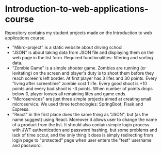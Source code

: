 # Introduction-to-web-applications-course
Repository contains my student projects made on the Introduction to web applications course. 
* "Mikro-project" is a static website about driving school. 
* "JSON" is about taking data from JSON file and displaying them on the web page in the list form. Required functionalities: filtering and sorting data. 
* "Zombie Game" is a simple shooter game. Zombies are running (or levitating) on the screen and player's duty is to shoot them before they reach screen's left border. At first player has 3 lifes and 30 points. Every "living after screentime" zombie cost 1 life. Every good shoot is +10 points and every bad shoot is -3 points. When number of points drops below 0, player looses all remaining lifes and game ends.  
 * "Microservices" are just three simple projects aimed at creating small microservice. We used three technologies: SpringBoot, Flask and Express.
 * "React" in the first place does the same thing as "JSON", but (as the name suggest) using React. Moreover it allows user to change the name of a product from the list. It should also contain simple login process with JWT authentication and password hashing, but some problems and lack of time occur, and the only thing it does is simply redirecting from login page to "protected" page when user enters the "test" username and password.